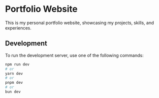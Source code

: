 # Portfolio Website

This is my personal portfolio website, showcasing my projects, skills, and experiences.

## Development

To run the development server, use one of the following commands:

```bash
npm run dev
# or
yarn dev
# or
pnpm dev
# or
bun dev